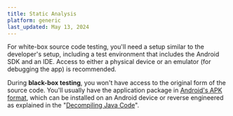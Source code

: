 ```yaml
---
title: Static Analysis
platform: generic
last_updated: May 13, 2024
---
```


For white-box source code testing, you'll need a setup similar to the developer's setup, including a test environment that includes the Android SDK and an IDE. Access to either a physical device or an emulator (for debugging the app) is recommended.

During **black-box testing**, you won't have access to the original form of the source code. You'll usually have the application package in [Android's APK format](https://en.wikipedia.org/wiki/Apk_(file_format) "APK file format"), which can be installed on an Android device or reverse engineered as explained in the "[Decompiling Java Code](../../techniques/android/MASTG-TECH-0017.md "Decompiling Java Code")".
